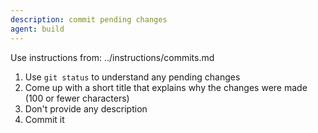 ```yaml
---
description: commit pending changes
agent: build
---
```


Use instructions from: ../instructions/commits.md

1. Use `git status` to understand any pending changes
2. Come up with a short title that explains why the changes were made (100 or fewer characters)
3. Don't provide any description
4. Commit it
